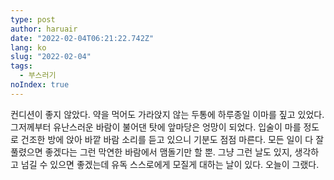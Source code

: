 ```yaml
---
type: post
author: haruair
date: "2022-02-04T06:21:22.742Z"
lang: ko
slug: "2022-02-04"
tags:
  - 부스러기
noIndex: true
---
```


컨디션이 좋지 않았다. 약을 먹어도 가라앉지 않는 두통에 하루종일 이마를 짚고 있었다. 그저께부터 유난스러운 바람이 불어댄 탓에 앞마당은 엉망이 되었다. 입술이 마를 정도로 건조한 방에 앉아 바깥 바람 소리를 듣고 있으니 기분도 점점 마른다. 모든 일이 다 잘 풀렸으면 좋겠다는 그런 막연한 바람에서 맴돌기만 할 뿐. 그냥 그런 날도 있지, 생각하고 넘길 수 있으면 좋겠는데 유독 스스로에게 모질게 대하는 날이 있다. 오늘이 그랬다.